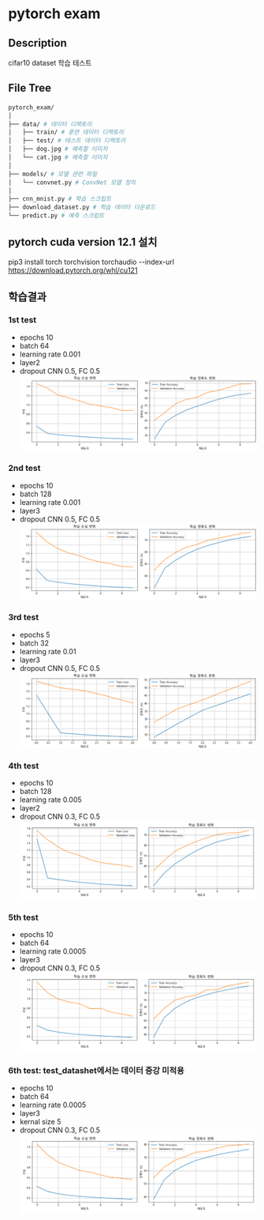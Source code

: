 # pytorch exam

## Description
cifar10 dataset 학습 테스트

## File Tree
```bash
pytorch_exam/
│
├── data/ # 데이터 디렉토리
│   ├── train/ # 훈련 데이터 디렉토리
│   ├── test/ # 테스트 데이터 디렉토리
│   ├── dog.jpg # 예측할 이미지
│   └── cat.jpg # 예측할 이미지
│
├── models/ # 모델 관련 파일
│   └── convnet.py # ConvNet 모델 정의
│
├── cnn_mnist.py # 학습 스크립트
├── download_dataset.py # 학습 데이터 다운로드
└── predict.py # 예측 스크립트
```

## pytorch cuda version 12.1 설치
pip3 install torch torchvision torchaudio --index-url https://download.pytorch.org/whl/cu121

## 학습결과
### 1st test
- epochs 10
- batch 64
- learning rate 0.001
- layer2
- dropout CNN 0.5, FC 0.5
![1st test](./학습결과/test1/test1.png)

### 2nd test
- epochs 10
-  batch 128
- learning rate 0.001
- layer3
- dropout CNN 0.5, FC 0.5
![2nd test](./학습결과/test2/test2.png)

### 3rd test
- epochs 5
- batch 32
- learning rate 0.01
- layer3
- dropout CNN 0.5, FC 0.5
![3rd test](./학습결과/test3/test3.png)

### 4th test
- epochs 10
- batch 128
- learning rate 0.005
- layer2
- dropout CNN 0.3, FC 0.5
![4th test](./학습결과/test4/test4.png)

### 5th test
- epochs 10
- batch 64
- learning rate 0.0005
- layer3
- dropout CNN 0.3, FC 0.5
![5th test](./학습결과/test5/test5.png)

### 6th test: test_datashet에서는 데이터 증강 미적용
- epochs 10
- batch 64
- learning rate 0.0005
- layer3
- kernal size 5
- dropout CNN 0.3, FC 0.5
![6th test](./학습결과/test6/test6.png)

